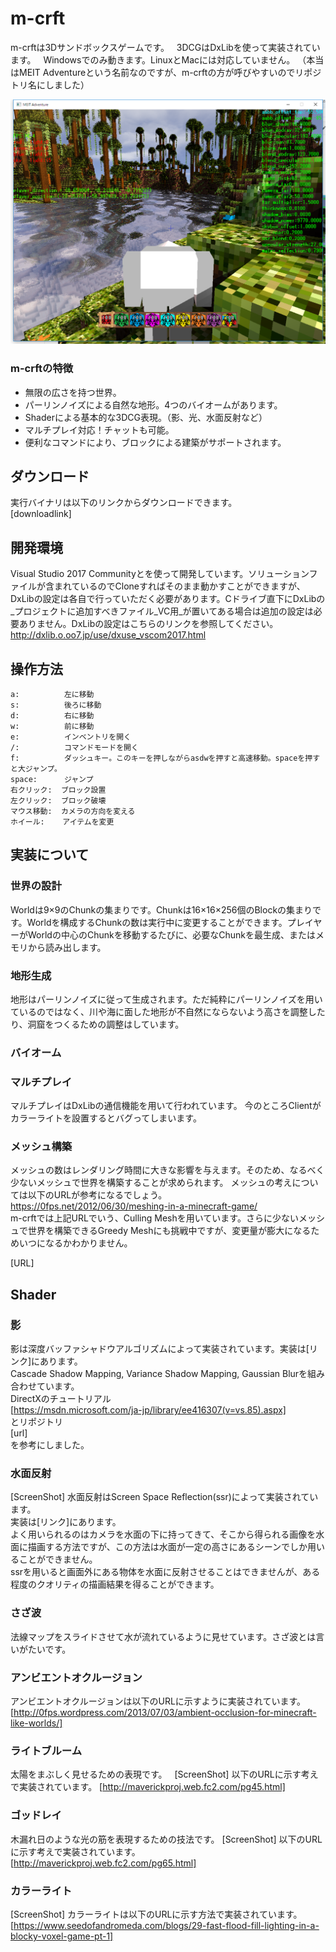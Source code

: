 # m-crft
m-crftは3Dサンドボックスゲームです。  
3DCGはDxLibを使って実装されています。  
Windowsでのみ動きます。LinuxとMacには対応していません。
（本当はMEIT Adventureという名前なのですが、m-crftの方が呼びやすいのでリポジトリ名にしました）

![Screenshot](https://raw.githubusercontent.com/momomo-official/m-crft/screenshot/%E3%82%B9%E3%82%AF%E3%83%AA%E3%83%BC%E3%83%B3%E3%82%B7%E3%83%A7%E3%83%83%E3%83%88%202018-03-22%2023.28.42.png)

### m-crftの特徴
* 無限の広さを持つ世界。
* パーリンノイズによる自然な地形。4つのバイオームがあります。
* Shaderによる基本的な3DCG表現。（影、光、水面反射など）
* マルチプレイ対応！チャットも可能。
* 便利なコマンドにより、ブロックによる建築がサポートされます。

## ダウンロード

実行バイナリは以下のリンクからダウンロードできます。  
[downloadlink]

## 開発環境
Visual Studio 2017 Communityとを使って開発しています。ソリューションファイルが含まれているのでCloneすればそのまま動かすことができますが、  
DxLibの設定は各自で行っていただく必要があります。Cドライブ直下にDxLibの_プロジェクトに追加すべきファイル_VC用_が置いてある場合は追加の設定は必要ありません。DxLibの設定はこちらのリンクを参照してください。  
http://dxlib.o.oo7.jp/use/dxuse_vscom2017.html  

## 操作方法
	a:          左に移動  
	s:          後ろに移動  
	d:          右に移動  
	w:          前に移動  
	e:          インベントリを開く 
	/:          コマンドモードを開く  
	f:          ダッシュキー。このキーを押しながらasdwを押すと高速移動。spaceを押すと大ジャンプ。  
	space:      ジャンプ  
	右クリック:  ブロック設置  
	左クリック:  ブロック破壊  
	マウス移動:  カメラの方向を変える  
	ホイール:    アイテムを変更 

## 実装について

### 世界の設計
Worldは9×9のChunkの集まりです。Chunkは16×16×256個のBlockの集まりです。Worldを構成するChunkの数は実行中に変更することができます。プレイヤーがWorldの中心のChunkを移動するたびに、必要なChunkを最生成、またはメモリから読み出します。

### 地形生成
地形はパーリンノイズに従って生成されます。ただ純粋にパーリンノイズを用いているのではなく、川や海に面した地形が不自然にならないよう高さを調整したり、洞窟をつくるための調整はしています。

### バイオーム

### マルチプレイ
マルチプレイはDxLibの通信機能を用いて行われています。
今のところClientがカラーライトを設置するとバグってしまいます。

### メッシュ構築
メッシュの数はレンダリング時間に大きな影響を与えます。そのため、なるべく少ないメッシュで世界を構築することが求められます。
メッシュの考えについては以下のURLが参考になるでしょう。  
https://0fps.net/2012/06/30/meshing-in-a-minecraft-game/  
m-crftでは上記URLでいう、Culling Meshを用いています。さらに少ないメッシュで世界を構築できるGreedy Meshにも挑戦中ですが、変更量が膨大になるためいつになるかわかりません。

[URL]
## Shader

### 影
影は深度バッファシャドウアルゴリズムによって実装されています。実装は[リンク]にあります。  
Cascade Shadow Mapping, Variance Shadow Mapping, Gaussian Blurを組み合わせています。  
DirectXのチュートリアル  
[https://msdn.microsoft.com/ja-jp/library/ee416307(v=vs.85).aspx]  
とリポジトリ  
[url]  
を参考にしました。  

### 水面反射
[ScreenShot]
水面反射はScreen Space Reflection(ssr)によって実装されています。  
実装は[リンク]にあります。  
よく用いられるのはカメラを水面の下に持ってきて、そこから得られる画像を水面に描画する方法ですが、この方法は水面が一定の高さにあるシーンでしか用いることができません。  
ssrを用いると画面外にある物体を水面に反射させることはできませんが、ある程度のクオリティの描画結果を得ることができます。

### さざ波
法線マップをスライドさせて水が流れているように見せています。さざ波とは言いがたいです。

### アンビエントオクルージョン
アンビエントオクルージョンは以下のURLに示すように実装されています。  
[http://0fps.wordpress.com/2013/07/03/ambient-occlusion-for-minecraft-like-worlds/]  

### ライトブルーム
太陽をまぶしく見せるための表現です。  
[ScreenShot]
以下のURLに示す考えで実装されています。
[http://maverickproj.web.fc2.com/pg45.html]

### ゴッドレイ
木漏れ日のような光の筋を表現するための技法です。
[ScreenShot]
以下のURLに示す考えで実装されています。
[http://maverickproj.web.fc2.com/pg65.html]

### カラーライト
[ScreenShot]
カラーライトは以下のURLに示す方法で実装されています。  
[https://www.seedofandromeda.com/blogs/29-fast-flood-fill-lighting-in-a-blocky-voxel-game-pt-1]
